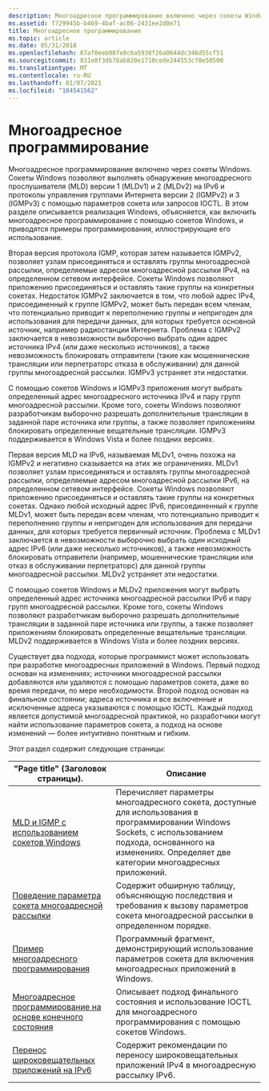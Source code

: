```yaml
---
description: Многоадресное программирование включено через сокеты Windows.
ms.assetid: f729945b-b469-4baf-ac06-2431ee2d0e71
title: Многоадресное программирование
ms.topic: article
ms.date: 05/31/2018
ms.openlocfilehash: 67af0eeb087e8c6a5938f26a0644dc346d55cf51
ms.sourcegitcommit: 831e8f3db78ab820e1710cede244553c70e50500
ms.translationtype: MT
ms.contentlocale: ru-RU
ms.lasthandoff: 01/07/2021
ms.locfileid: "104541562"
---
```

# <a name="multicast-programming"></a>Многоадресное программирование

Многоадресное программирование включено через сокеты Windows. Сокеты Windows позволяют выполнять обнаружение многоадресного прослушивателя (MLD) версии 1 (MLDv1) и 2 (MLDv2) на IPv6 и протоколы управления группами Интернета версии 2 (IGMPv2) и 3 (IGMPv3) с помощью параметров сокета или запросов IOCTL. В этом разделе описывается реализация Windows, объясняется, как включить многоадресное программирование с помощью сокетов Windows, и приводятся примеры программирования, иллюстрирующие его использование.

Вторая версия протокола IGMP, которая затем называется IGMPv2, позволяет узлам присоединяться и оставлять группы многоадресной рассылки, определяемые адресом многоадресной рассылки IPv4, на определенном сетевом интерфейсе. Сокеты Windows позволяют приложению присоединяться и оставлять такие группы на конкретных сокетах. Недостаток IGMPv2 заключается в том, что любой адрес IPv4, присоединенный к группе IGMPv2, может быть передан всем членам, что потенциально приводит к переполнению группы и непригоден для использования для передачи данных, для которых требуется основной источник, например радиостанции Интернета. Проблема с IGMPv2 заключается в невозможности выборочно выбрать один адрес источника IPv4 (или даже несколько источников), а также невозможность блокировать отправители (такие как мошеннические трансляции или перпетраторс отказа в обслуживании) для данной группы многоадресной рассылки. IGMPv3 устраняет эти недостатки.

С помощью сокетов Windows и IGMPv3 приложения могут выбрать определенный адрес многоадресного источника IPv4 и пару групп многоадресной рассылки. Кроме того, сокеты Windows позволяют разработчикам выборочно разрешать дополнительные трансляции в заданной паре источника или группы, а также позволяет приложениям блокировать определенные вещательные трансляции. IGMPv3 поддерживается в Windows Vista и более поздних версиях.

Первая версия MLD на IPv6, называемая MLDv1, очень похожа на IGMPv2 и негативно сказывается на этих же ограничениях. MLDv1 позволяет узлам присоединяться и оставлять группы многоадресной рассылки, определяемые адресом многоадресной рассылки IPv6, на определенном сетевом интерфейсе. Сокеты Windows позволяют приложению присоединяться и оставлять такие группы на конкретных сокетах. Однако любой исходный адрес IPv6, присоединенный к группе MLDv1, может быть передан всем членам, что потенциально приводит к переполнению группы и непригоден для использования для передачи данных, для которых требуется первичный источник. Проблема с MLDv1 заключается в невозможности выборочно выбрать один исходный адрес IPv6 (или даже несколько источников), а также невозможность блокировать отправители (например, мошеннические трансляции или отказ в обслуживании перпетраторс) для данной группы многоадресной рассылки. MLDv2 устраняет эти недостатки.

С помощью сокетов Windows и MLDv2 приложения могут выбрать определенный адрес источника многоадресной рассылки IPv6 и пару групп многоадресной рассылки. Кроме того, сокеты Windows позволяют разработчикам выборочно разрешать дополнительные трансляции в заданной паре источника или группы, а также позволяет приложениям блокировать определенные вещательные трансляции. MLDv2 поддерживается в Windows Vista и более поздних версиях.

Существует два подхода, которые программист может использовать при разработке многоадресных приложений в Windows. Первый подход основан на изменениях; источники многоадресной рассылки добавляются или удаляются с помощью параметров сокета, даже во время передачи, по мере необходимости. Второй подход основан на финальном состоянии; адреса источника и все включенные и исключенные адреса указываются с помощью IOCTL. Каждый подход является допустимой многоадресной практикой, но разработчики могут найти использование параметров сокета, а подход на основе изменений — более интуитивно понятным и гибким.

Этот раздел содержит следующие страницы: 

| "Page title" (Заголовок страницы).                                                                             | Описание                                                                                                                                                                        |
|----------------------------------------------------------------------------------------|------------------------------------------------------------------------------------------------------------------------------------------------------------------------------------|
| [MLD и IGMP с использованием сокетов Windows](igmp-and-windows-sockets.md)                     | Перечисляет параметры многоадресного сокета, доступные для использования в программировании Windows Sockets, с использованием подхода, основанного на изменениях. Определяет две категории многоадресных приложений. |
| [Поведение параметра сокета многоадресной рассылки](multicast-socket-option-behavior.md)               | Содержит обширную таблицу, объясняющую последствия и требования к вызову параметров сокета многоадресной рассылки в определенном порядке.                                                  |
| [Пример многоадресного программирования](multicast-programming-sample.md)                       | Программный фрагмент, демонстрирующий использование параметров сокета для включения многоадресных приложений в Windows.                                                                        |
| [Многоадресное программирование на основе конечного состояния](final-state-based-multicast-programming.md) | Описывает подход финального состояния и использование IOCTL для многоадресного программирования с помощью сокетов Windows.                                                                               |
| [Перенос широковещательных приложений на IPv6](porting-broadcast-applications-to-ipv6.md)   | Содержит рекомендации по переносу широковещательных приложений IPv4 в многоадресную рассылку IPv6.                                                                                                     |



 

 

 



